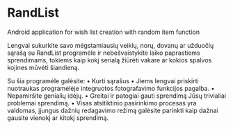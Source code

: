 # RandList
Android application for wish list creation with random item function

Lengvai sukurkite savo mėgstamiausių veiklų, norų, dovanų ar užduočių sąrašą su RandList programėle ir nebešvaistykite laiko paprastiems sprendimams, tokiems kaip kokį serialą žiūrėti vakare ar kokios spalvos kojines mūvėti šiandieną. 

Su šia programėle galėsite:
•	Kurti sąrašus
•	Jiems lengvai priskirti nuotraukas programėlėje integruotos fotografavimo funkcijos pagalba.
•	Nepamiršite genialių idėjų. 
•	Greitai ir patogiai gauti sprendimą Jūsų trivialiai problemai sprendimą.
•	Visas atsitiktinio pasirinkimo procesas yra valdomas, įjungus dažnių redagavimo režimą galėsite parinkti kaip dažnai gausite vienokį ar kitokį sprendimą. 
